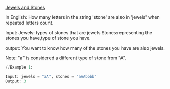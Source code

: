 [Jewels and Stones](https://leetcode.com/problems/jewels-and-stones/)

In English:
How many letters in the string 'stone' are also in 'jewels' when repeated letters count.



Input:
Jewels: types of stones that are jewels
Stones:representing the stones you have,type of stone you have. 

output:
You want to know how many of the stones you have are also jewels.

Note: "a" is considered a different type of stone from "A".


```python
//Example 1:

Input: jewels = "aA", stones = "aAAbbbb"
Output: 3
```